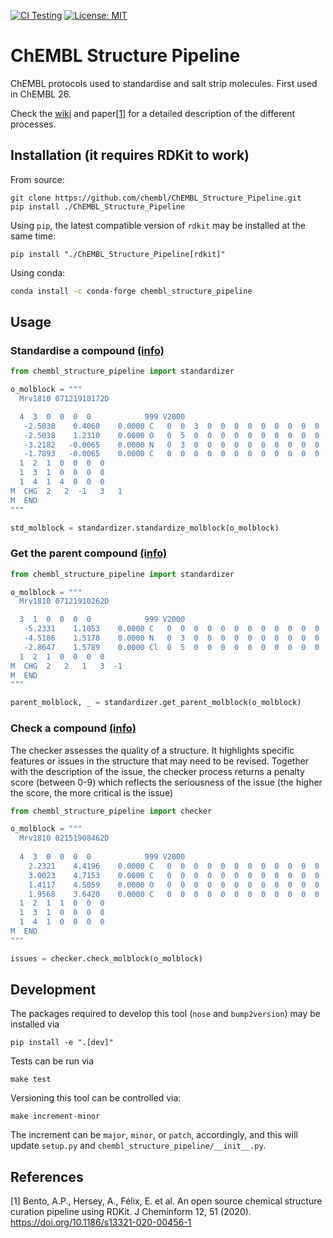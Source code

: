 [![CI Testing](https://github.com/chembl/ChEMBL_Structure_Pipeline/workflows/CI/badge.svg)](https://github.com/chembl/ChEMBL_Structure_Pipeline/actions?query=workflow%3ACI+branch%3Amain)
[![License: MIT](https://img.shields.io/badge/License-MIT-yellow.svg)](https://opensource.org/licenses/MIT)

# ChEMBL Structure Pipeline

ChEMBL protocols used to standardise and salt strip molecules. First used in ChEMBL 26.

Check the [wiki](https://github.com/chembl/ChEMBL_Structure_Pipeline/wiki) and paper[[1]](#1) for a detailed description of the different processes.

## Installation (it requires RDKit to work)

From source:

    git clone https://github.com/chembl/ChEMBL_Structure_Pipeline.git
    pip install ./ChEMBL_Structure_Pipeline

Using `pip`, the latest compatible version of `rdkit` may be installed at the same time:
```
pip install "./ChEMBL_Structure_Pipeline[rdkit]"
```

Using conda:

```bash
conda install -c conda-forge chembl_structure_pipeline
```

## Usage

### Standardise a compound [(info)](https://github.com/chembl/ChEMBL_Structure_Pipeline/wiki/Work-done-by-each-step#standardize_molblock)


```python
from chembl_structure_pipeline import standardizer

o_molblock = """
  Mrv1810 07121910172D          

  4  3  0  0  0  0            999 V2000
   -2.5038    0.4060    0.0000 C   0  0  3  0  0  0  0  0  0  0  0  0
   -2.5038    1.2310    0.0000 O   0  5  0  0  0  0  0  0  0  0  0  0
   -3.2182   -0.0065    0.0000 N   0  3  0  0  0  0  0  0  0  0  0  0
   -1.7893   -0.0065    0.0000 C   0  0  0  0  0  0  0  0  0  0  0  0
  1  2  1  0  0  0  0
  1  3  1  0  0  0  0
  1  4  1  4  0  0  0
M  CHG  2   2  -1   3   1
M  END
"""

std_molblock = standardizer.standardize_molblock(o_molblock)
```

### Get the parent compound [(info)](https://github.com/chembl/ChEMBL_Structure_Pipeline/wiki/Work-done-by-each-step#get_parent_molblock)


```python
from chembl_structure_pipeline import standardizer

o_molblock = """
  Mrv1810 07121910262D          

  3  1  0  0  0  0            999 V2000
   -5.2331    1.1053    0.0000 C   0  0  0  0  0  0  0  0  0  0  0  0
   -4.5186    1.5178    0.0000 N   0  3  0  0  0  0  0  0  0  0  0  0
   -2.8647    1.5789    0.0000 Cl  0  5  0  0  0  0  0  0  0  0  0  0
  1  2  1  0  0  0  0
M  CHG  2   2   1   3  -1
M  END
"""

parent_molblock, _ = standardizer.get_parent_molblock(o_molblock)
```

### Check a compound [(info)](https://github.com/chembl/ChEMBL_Structure_Pipeline/wiki/Work-done-by-each-step#checkmolecule)

The checker assesses the quality of a structure. It highlights specific features or issues in the structure that may need to be revised. Together with the description of the issue, the checker process returns a penalty score (between 0-9) which reflects the seriousness of the issue (the higher the score, the more critical is the issue)

```python
from chembl_structure_pipeline import checker

o_molblock = """ 
  Mrv1810 02151908462D           
 
  4  3  0  0  0  0            999 V2000 
    2.2321    4.4196    0.0000 C   0  0  0  0  0  0  0  0  0  0  0  0 
    3.0023    4.7153    0.0000 C   0  0  0  0  0  0  0  0  0  0  0  0 
    1.4117    4.5059    0.0000 O   0  0  0  0  0  0  0  0  0  0  0  0 
    1.9568    3.6420    0.0000 C   0  0  0  0  0  0  0  0  0  0  0  0 
  1  2  1  1  0  0  0 
  1  3  1  0  0  0  0 
  1  4  1  0  0  0  0 
M  END 
"""

issues = checker.check_molblock(o_molblock)
```

## Development

The packages required to develop this tool (`nose` and `bump2version`) may be installed via
```
pip install -e ".[dev]"
```

Tests can be run via
```
make test
```

Versioning this tool can be controlled via:
```
make increment-minor
```
The increment can be `major`, `minor`, or `patch`, accordingly, and this will update `setup.py` and `chembl_structure_pipeline/__init__.py`.

## References
<a id="1">[1]</a> 
Bento, A.P., Hersey, A., Félix, E. et al. An open source chemical structure curation pipeline using RDKit. J Cheminform 12, 51 (2020). https://doi.org/10.1186/s13321-020-00456-1

